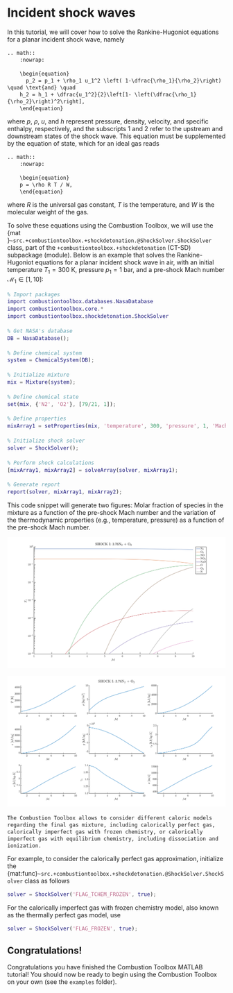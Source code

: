 # Incident shock waves

In this tutorial, we will cover how to solve the Rankine-Hugoniot equations for a planar incident shock wave, namely

```{eval-rst}
.. math::
    :nowrap:

    \begin{equation}
      p_2 = p_1 + \rho_1 u_1^2 \left( 1-\dfrac{\rho_1}{\rho_2}\right) \quad \text{and} \quad 
    h_2 = h_1 + \dfrac{u_1^2}{2}\left[1- \left(\dfrac{\rho_1}{\rho_2}\right)^2\right],
    \end{equation}
```
where $p$, $\rho$, $u$, and $h$ represent pressure, density, velocity, and specific enthalpy, respectively, and the subscripts 1 and 2 refer to the upstream and downstream states of the shock wave. This equation must be supplemented by the equation of state, which for an ideal gas reads

```{eval-rst}
.. math::
    :nowrap:

    \begin{equation}
    p = \rho R T / W,
    \end{equation}
```
where $R$ is the universal gas constant, $T$ is the temperature, and $W$ is the molecular weight of the gas. 

To solve these equations using the Combustion Toolbox, we will use the {mat
}`~src.+combustiontoolbox.+shockdetonation.@ShockSolver.ShockSolver`  class, part of the `+combustiontoolbox.+shockdetonation` (CT-SD) subpackage (module). Below is an example that solves the Rankine-Hugoniot equations for a planar incident shock wave in air, with an initial temperature $T_1 = 300$ K, pressure $p_1 = 1$ bar, and a pre-shock Mach number $\mathcal{M}_1 \in [1, 10]$:

```matlab
% Import packages
import combustiontoolbox.databases.NasaDatabase
import combustiontoolbox.core.*
import combustiontoolbox.shockdetonation.ShockSolver

% Get NASA's database
DB = NasaDatabase();

% Define chemical system
system = ChemicalSystem(DB);

% Initialize mixture
mix = Mixture(system);

% Define chemical state
set(mix, {'N2', 'O2'}, [79/21, 1]);

% Define properties
mixArray1 = setProperties(mix, 'temperature', 300, 'pressure', 1, 'Mach', 1:0.1:10);

% Initialize shock solver
solver = ShockSolver();

% Perform shock calculations
[mixArray1, mixArray2] = solveArray(solver, mixArray1);

% Generate report
report(solver, mixArray1, mixArray2);
```

This code snippet will generate two figures: Molar fraction of species in the mixture as a function of the pre-shock Mach number and the variation of the thermodynamic properties (e.g., temperature, pressure) as a function of the pre-shock Mach number.

<p align="center">
    <img src="../../_static/img/shock_waves_1_fig1.svg" width="1000">
</p>

<p align="center">
    <img src="../../_static/img/shock_waves_1_fig2.svg" width="1000">
</p>

````{tip}
The Combustion Toolbox allows to consider different caloric models regarding the final gas mixture, including calorically perfect gas, calorically imperfect gas with frozen chemistry, or calorically imperfect gas with equilibrium chemistry, including dissociation and ionization. 
````

For example, to consider the calorically perfect gas approximation, initialize the {mat:func}`~src.+combustiontoolbox.+shockdetonation.@ShockSolver.ShockSolver` class as follows

```matlab
solver = ShockSolver('FLAG_TCHEM_FROZEN', true);
````

For the calorically imperfect gas with frozen chemistry model, also known as the thermally perfect gas model, use

```matlab
solver = ShockSolver('FLAG_FROZEN', true);
````

## Congratulations!
Congratulations you have finished the Combustion Toolbox MATLAB tutorial! You should now be ready to begin using the Combustion Toolbox on your own (see the `examples` folder).